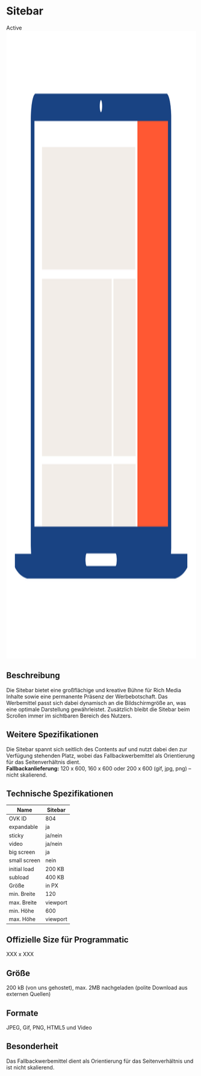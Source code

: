 # Sitebar
<span class="badge badge--success">Active</span>
<img width="2500" height="1667" alt="OVK_WF_Desktop_Sitebar" src="/img/formats/OVK_WF_Desktop_Sitebar.png" />


## Beschreibung
Die Sitebar bietet eine großflächige und kreative Bühne für Rich Media Inhalte sowie eine permanente Präsenz der Werbebotschaft. Das Werbemittel passt sich dabei dynamisch an die Bildschirmgröße an, was eine optimale Darstellung gewährleistet. Zusätzlich bleibt die Sitebar beim Scrollen immer im sichtbaren Bereich des Nutzers.

## Weitere Spezifikationen
Die Sitebar spannt sich seitlich des Contents auf und nutzt dabei den zur Verfügung stehenden Platz, wobei das Fallbackwerbemittel als Orientierung für das Seitenverhältnis dient.  
**Fallbackanlieferung:** 120 x 600, 160 x 600 oder 200 x 600 (gif, jpg, png) – nicht skalierend.

## Technische Spezifikationen

| Name           | Sitebar      |
|----------------|--------------|
| OVK ID         | 804          |
| expandable     | ja           |
| sticky         | ja/nein      |
| video          | ja/nein      |
| big screen     | ja           |
| small screen   | nein         |
| initial load   | 200 KB       |
| subload        | 400 KB       |
| Größe          | in PX        |
| min. Breite    | 120           |
| max. Breite    | viewport     |
| min. Höhe      | 600            |
| max. Höhe      | viewport     |

## Offizielle Size für Programmatic
XXX x XXX

## Größe
200 kB (von uns gehostet), max. 2MB nachgeladen (polite Download aus externen Quellen)

## Formate
JPEG, Gif, PNG, HTML5 und Video

## Besonderheit
Das Fallbackwerbemittel dient als Orientierung für das Seitenverhältnis und ist nicht skalierend.
